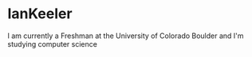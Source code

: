 # IanKeeler
I am currently a Freshman at the University of Colorado Boulder and I'm studying computer science